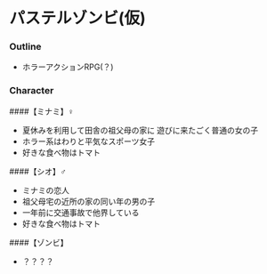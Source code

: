 # パステルゾンビ(仮)

### Outline
- ホラーアクションRPG(？)

### Character

####【ミナミ】♀
- 夏休みを利用して田舎の祖父母の家に
  遊びに来たごく普通の女の子
- ホラー系はわりと平気なスポーツ女子
- 好きな食べ物はトマト

####【シオ】♂
- ミナミの恋人
- 祖父母宅の近所の家の同い年の男の子
- 一年前に交通事故で他界している
- 好きな食べ物はトマト

####【ゾンビ】
- ？？？？
